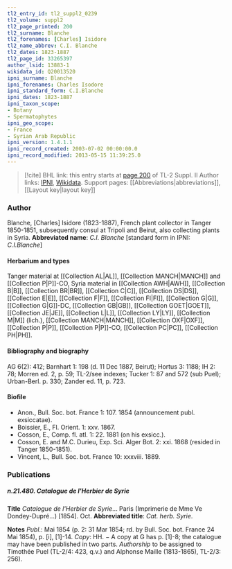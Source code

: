 ```yaml
---
tl2_entry_id: tl2_suppl2_0239
tl2_volume: suppl2
tl2_page_printed: 200
tl2_surname: Blanche
tl2_forenames: [Charles] Isidore
tl2_name_abbrev: C.I. Blanche
tl2_dates: 1823-1887
tl2_page_id: 33265397
author_lsid: 13883-1
wikidata_id: Q20013520
ipni_surname: Blanche
ipni_forenames: Charles Isodore
ipni_standard_form: C.I.Blanche
ipni_dates: 1823-1887
ipni_taxon_scope: 
- Botany
- Spermatophytes
ipni_geo_scope: 
- France
- Syrian Arab Republic
ipni_version: 1.4.1.1
ipni_record_created: 2003-07-02 00:00:00.0
ipni_record_modified: 2013-05-15 11:39:25.0
---
```


> [!cite] BHL link: this entry starts at [page 200](https://www.biodiversitylibrary.org/page/33265397) of TL-2 Suppl. II
> Author links: [IPNI](https://www.ipni.org/a/13883-1), [Wikidata](https://www.wikidata.org/wiki/Q20013520). Support pages: [[Abbreviations|abbreviations]], [[Layout key|layout key]]

### Author

Blanche, \[Charles\] Isidore (1823-1887), French plant collector in Tanger 1850-1851, subsequently consul at Tripoli and Beirut, also collecting plants in Syria. 
**Abbreviated name**: *C.I. Blanche* \[standard form in IPNI: *C.I.Blanche*\]

#### Herbarium and types

Tanger material at [[Collection AL|AL]], [[Collection MANCH|MANCH]] and [[Collection P|P]]-CO, Syria material in [[Collection AWH|AWH]], [[Collection B|B]], [[Collection BR|BR]], [[Collection C|C]], [[Collection DS|DS]], [[Collection E|E]], [[Collection F|F]], [[Collection FI|FI]], [[Collection G|G]], [[Collection G|G]]-DC, [[Collection GB|GB]], [[Collection GOET|GOET]], [[Collection JE|JE]], [[Collection L|L]], [[Collection LY|LY]], [[Collection M|M]] (lich.), [[Collection MANCH|MANCH]], [[Collection OXF|OXF]], [[Collection P|P]], [[Collection P|P]]-CO, [[Collection PC|PC]], [[Collection PH|PH]].

#### Bibliography and biography

AG 6(2): 412; Barnhart 1: 198 (d. 11 Dec 1887, Beirut); Hortus 3: 1188; IH 2: 78; Morren ed. 2, p. 59; TL-2/see indexes; Tucker 1: 87 and 572 (sub Puel); Urban-Berl. p. 330; Zander ed. 11, p. 723.

#### Biofile

- Anon., Bull. Soc. bot. France 1: 107. 1854 (announcement publ. exsiccatae).
- Boissier, E., Fl. Orient. 1: xxv. 1867.
- Cosson, E., Comp. fl. atl. 1: 22. 1881 (on his exsicc.).
- Cosson, E. and M.C. Durieu, Exp. Sci. Alger Bot. 2: xxi. 1868 (resided in Tanger 1850-1851).
- Vincent, L., Bull. Soc. bot. France 10: xxxviii. 1889.

### Publications

##### n.21.480. Catalogue de l'Herbier de Syrie

**Title**
*Catalogue de l'Herbier de Syrie*... Paris (Imprimerie de Mme Ve Dondey-Dupré...) \[1854\]. Oct.
**Abbreviated title**: *Cat. herb. Syrie*.

**Notes**
*Publ*.: Mai 1854 (p. 2: 31 Mar 1854; rd. by Bull. Soc. bot. France 24 Mai 1854), p. \[i\], \[1\]-14.
*Copy*: HH. − A copy at G has p. \[1\]-8; the catalogue may have been published in two parts.
*Authorship* to be assigned to Timothée Puel (TL-2/4: 423, q.v.) and Alphonse Maille (1813-1865), TL-2/3: 256).

